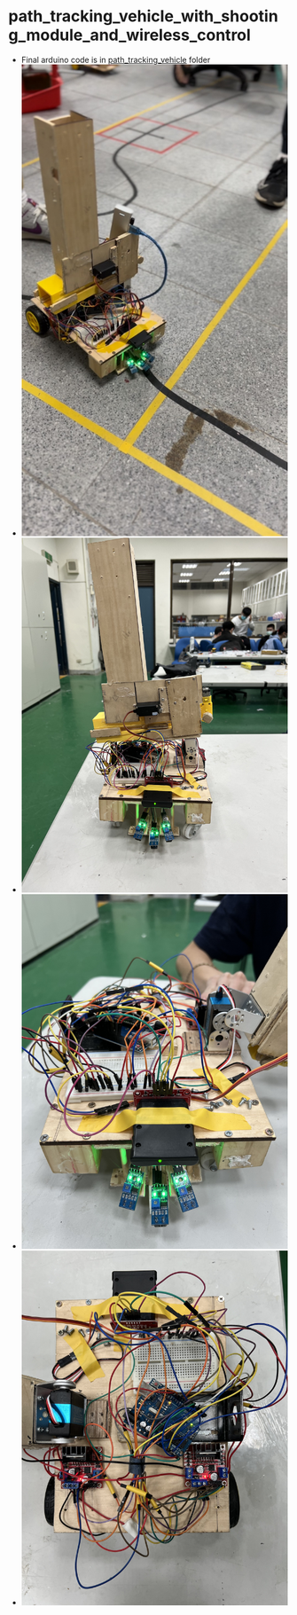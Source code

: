 # path_tracking_vehicle_with_shooting_module_and_wireless_control
- Final arduino code is in [path_tracking_vehicle](https://github.com/aa35037123/path_tracking_vehicle_with_shooting_module_and_wireless_control/tree/main/path_tracking_vehicle) folder
- ![image](https://github.com/aa35037123/path_tracking_vehicle_with_shooting_module_and_wireless_control/blob/main/asset/vehicle1.jpg)
- ![image](https://github.com/aa35037123/path_tracking_vehicle_with_shooting_module_and_wireless_control/blob/main/asset/vehicle2.jpg)
- ![image](https://github.com/aa35037123/path_tracking_vehicle_with_shooting_module_and_wireless_control/blob/main/asset/vehicle3.jpg)
- ![image](https://github.com/aa35037123/path_tracking_vehicle_with_shooting_module_and_wireless_control/blob/main/asset/vehicle4.jpg)